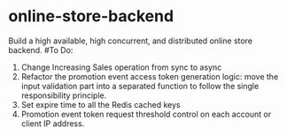 # online-store-backend

Build a high available, high concurrent, and distributed online store backend.
#To Do:
1. Change Increasing Sales operation from sync to async
2. Refactor the promotion event access token generation logic: move the input validation part into a
   separated function to follow the single responsibility principle.
3. Set expire time to all the Redis cached keys
4. Promotion event token request threshold control on each account or client IP address.
